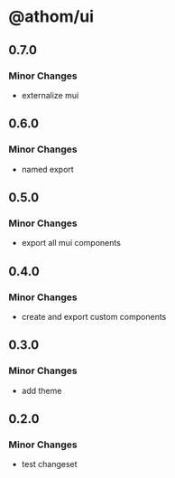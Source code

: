 # @athom/ui

## 0.7.0

### Minor Changes

- externalize mui

## 0.6.0

### Minor Changes

- named export

## 0.5.0

### Minor Changes

- export all mui components

## 0.4.0

### Minor Changes

- create and export custom components

## 0.3.0

### Minor Changes

- add theme

## 0.2.0

### Minor Changes

- test changeset
